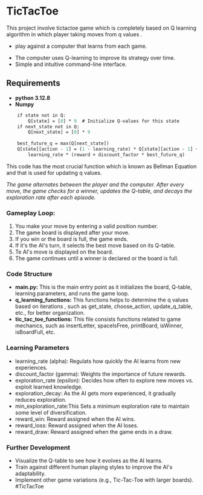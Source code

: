 # **TicTacToe**

This project involve tictactoe game which is completely based on Q learning algorithm in which player taking moves from q values .

* play against a computer that learns from each game.
- The computer uses Q-learning to improve its strategy over time.
- Simple and intuitive command-line interface.

## Requirements
- **python 3.12.8** 
- **Numpy**

``` def update_q_table(state, action, reward, next_state):
    if state not in Q:
        Q[state] = [0] * 9  # Initialize Q-values for this state
    if next_state not in Q:
        Q[next_state] = [0] * 9
    
    best_future_q = max(Q[next_state])
    Q[state][action - 1] = (1 - learning_rate) * Q[state][action - 1] + \
        learning_rate * (reward + discount_factor * best_future_q)
```
This code has the most crucial function which is known as Bellman Equation and that is used for updating q values.

*The game alternates between the player and the computer.
After every move, the game checks for a winner, updates the Q-table, and decays the exploration rate after each episode.*

### Gameplay Loop:

1. You make your move by entering a valid position number.
2. The game board is displayed after your move.
3. If you win or the board is full, the game ends.
4. If it's the AI's turn, it selects the best move based on its Q-table.
5. Te AI's move is displayed on the board.
6.  The game continues until a winner is declared or the board is full.

### Code Structure

- **main.py:** This is the main entry point as it initializes the board, Q-table, learning parameters, and runs the game loop.
- **q_learning_functions:** This functions helps to determine the q values based on iterations , such as get_state, choose_action, update_q_table, etc., for better organization.
- **tic_tac_toe_functions:** This file consists functions related to game mechanics, such as insertLetter, spaceIsFree, printBoard, isWinner, isBoardFull, etc.

### Learning Parameters

- learning_rate (alpha): Regulats how quickly the AI learns from new experiences.
- discount_factor (gamma): Weights the importance of future rewards.
- exploration_rate (epsilon): Decides how often to explore new moves vs. exploit learned knowledge.
- exploration_decay: As the AI gets more experienced, it gradually reduces exploration.
- min_exploration_rate:This Sets a minimum exploration rate to maintain some level of diversification.
- reward_win: Reward assigned when the AI wins.
- reward_loss: Reward assigned when the AI loses.
- reward_draw: Reward assigned when the game ends in a draw.

### Further Development

- Visualize the Q-table to see how it evolves as the AI learns.
- Train against different human playing styles to improve the AI's adaptability.
- Implement other game variations (e.g., Tic-Tac-Toe with larger boards).
#TicTacToe
